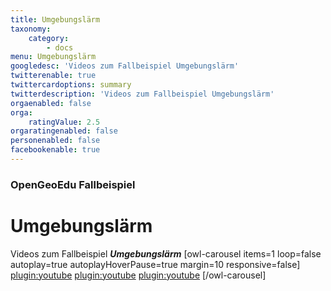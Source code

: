 ```yaml
---
title: Umgebungslärm
taxonomy:
    category:
        - docs
menu: Umgebungslärm
googledesc: 'Videos zum Fallbeispiel Umgebungslärm'
twitterenable: true
twittercardoptions: summary
twitterdescription: 'Videos zum Fallbeispiel Umgebungslärm'
orgaenabled: false
orga:
    ratingValue: 2.5
orgaratingenabled: false
personenabled: false
facebookenable: true
---
```


### OpenGeoEdu Fallbeispiel

# Umgebungslärm

Videos zum Fallbeispiel ***Umgebungslärm***
[owl-carousel items=1 loop=false autoplay=true autoplayHoverPause=true margin=10 responsive=false]
[plugin:youtube](https://www.youtube.com/watch?v=UJyKWAgDKr4)
[plugin:youtube](https://youtu.be/r54lcfHbi3M)
[plugin:youtube](https://youtu.be/V8Af6KyAnZI)
[/owl-carousel]



<!-- [owl-carousel items=3 loop=true autoplay=true autoplayHoverPause=true margin=10 responsive={0:{items:1},1000:{items:2},1400:{items:3}}]
![](/images/video_placeholder.png)
![](/images/video_placeholder.png)
![](/images/video_placeholder.png)
![](/images/video_placeholder.png)
![](/images/video_placeholder.png)
[/owl-carousel] -->
